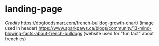 # landing-page
*Credits*
https://dogfoodsmart.com/french-bulldog-growth-chart/ (image used in header)
https://www.sparkpaws.ca/blogs/community/13-mind-blowing-facts-about-french-bulldogs (website used for "fun fact" about frenchies)
